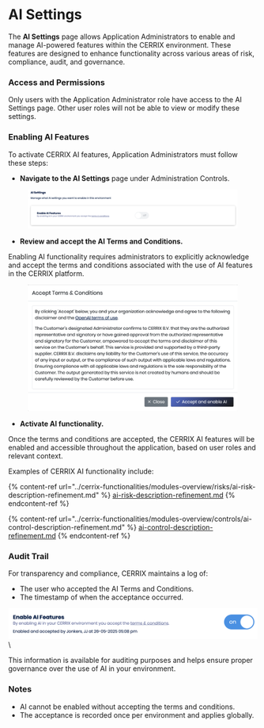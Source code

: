 # AI Settings

The **AI Settings** page allows Application Administrators to enable and manage AI-powered features within the CERRIX environment. These features are designed to enhance functionality across various areas of risk, compliance, audit, and governance.

### Access and Permissions

Only users with the Application Administrator role have access to the AI Settings page. Other user roles will not be able to view or modify these settings.

### Enabling AI Features

To activate CERRIX AI features, Application Administrators must follow these steps:

* **Navigate to the AI Settings** page under Administration Controls.

<figure><img src="../.gitbook/assets/image (2) (1) (2).png" alt=""><figcaption></figcaption></figure>

* **Review and accept the AI Terms and Conditions.**

Enabling AI functionality requires administrators to explicitly acknowledge and accept the terms and conditions associated with the use of AI features in the CERRIX platform.

<figure><img src="../.gitbook/assets/image (3) (1) (2).png" alt=""><figcaption></figcaption></figure>

* **Activate AI functionality.**

Once the terms and conditions are accepted, the CERRIX AI features will be enabled and accessible throughout the application, based on user roles and relevant context.&#x20;

Examples of CERRIX AI functionality include:

{% content-ref url="../cerrix-functionalities/modules-overview/risks/ai-risk-description-refinement.md" %}
[ai-risk-description-refinement.md](../cerrix-functionalities/modules-overview/risks/ai-risk-description-refinement.md)
{% endcontent-ref %}

{% content-ref url="../cerrix-functionalities/modules-overview/controls/ai-control-description-refinement.md" %}
[ai-control-description-refinement.md](../cerrix-functionalities/modules-overview/controls/ai-control-description-refinement.md)
{% endcontent-ref %}

### Audit Trail

For transparency and compliance, CERRIX maintains a log of:

* The user who accepted the AI Terms and Conditions.
* The timestamp of when the acceptance occurred.

![](<../.gitbook/assets/image (4) (2).png>)\


This information is available for auditing purposes and helps ensure proper governance over the use of AI in your environment.

### Notes

* AI cannot be enabled without accepting the terms and conditions.
* The acceptance is recorded once per environment and applies globally.
